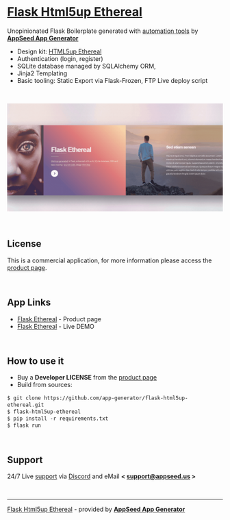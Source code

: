 ﻿# [Flask Html5up Ethereal](https://appseed.us/apps/flask-apps/flask-html5up-ethereal)

Unopinionated Flask Boilerplate generated with [automation tools](https://github.com/app-generator/developer-tools) by **[AppSeed App Generator](https://appseed.us/app-generator)**

- Design kit: [HTML5up Ethereal](https://html5up.net/ethereal)
- Authentication (login, register)
- SQLite database managed by SQLAlchemy ORM,
- Jinja2 Templating
- Basic tooling: Static Export via Flask-Frozen, FTP Live deploy script

<br />

![Flask Html5up Ethereal - Gif animated intro.](https://github.com/app-generator/static/blob/master/products/flask-html5up-ethereal-intro.gif?raw=true)

<br />

## License

This is a commercial application, for more information please access the [product page](https://appseed.us/apps/flask-apps/flask-html5up-ethereal).

<br />

## App Links

- [Flask Ethereal](https://appseed.us/apps/flask-apps/flask-html5up-ethereal) - Product page
- [Flask Ethereal](https://flask-html5up-ethereal.appseed.us/) - Live DEMO

<br />

## How to use it

- Buy a **Developer LICENSE** from the [product page](https://appseed.us/apps/flask-apps/flask-html5up-ethereal)
- Build from sources:

```
$ git clone https://github.com/app-generator/flask-html5up-ethereal.git
$ flask-html5up-ethereal
$ pip install -r requirements.txt 
$ flask run
```

<br />

## Support

24/7 Live [support](appseed.us/support) via [Discord](https://discord.gg/fZC6hup) and eMail **< support@appseed.us >**

<br />

---
[Flask Html5up Ethereal](https://appseed.us/apps/flask-apps/flask-html5up-ethereal) - provided by **[AppSeed App Generator](https://appseed.us/app-generator)**
